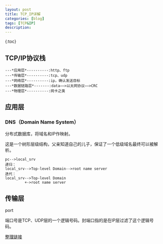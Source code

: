 ```yaml
---
layout: post
title: TCP_IP详解
categories: [blog]
tags: [TCP&IP]
description: 
---
```


{:toc}



## TCP/IP协议栈

```
---*应用层*----------:http、ftp
---*传输层*----------:tcp、udp
---*网络层*----------:ip，确认发送目标
---*数据链路层*-------:data——>以太网协议——>CRC
---*物理层*----------:网卡之类
```



## 应用层

### DNS（**D**omain **N**ame **S**ystem）

分布式数据库，将域名和IP作映射。

这是一个树形层级结构，父亲知道自己的儿子，保证了一个低级域名最终可以被解析。

```
pc-->local_srv
递归：
local_srv-->Top-level Domain-->root name server
迭代：
local_srv-->Top-level Domain
		 +->root name server
```



## 传输层

port

端口号是TCP、UDP层的一个逻辑号码。封端口指的是在IP层过滤了这个逻辑号码。



[整理链接](http://www.cnblogs.com/fengzanfeng/articles/1339347.html)





